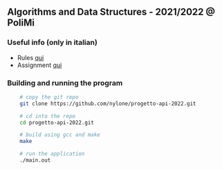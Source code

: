 ## Algorithms and Data Structures - 2021/2022 @ PoliMi

### Useful info (only in italian)

- Rules [qui](https://martinenghi.faculty.polimi.it/courses/api/ProvaFinale2022.pdf)
- Assignment [qui](https://martinenghi.faculty.polimi.it/courses/api/ProvaFinale2022_tema.pdf)

### Building and running the program

``` sh 
    # copy the git repo
    git clone https://github.com/nylone/progetto-api-2022.git

    # cd into the repo
    cd progetto-api-2022.git

    # build using gcc and make
    make

    # run the application
    ./main.out
```